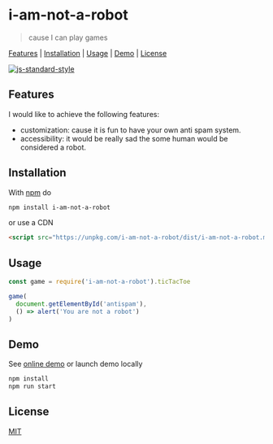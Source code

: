 # i-am-not-a-robot

> cause I can play games

[Features](#features) |
[Installation](#installation) |
[Usage](#usage) |
[Demo](#demo) |
[License](#license)

[![js-standard-style](https://cdn.rawgit.com/feross/standard/master/badge.svg)](https://github.com/feross/standard)

## Features

I would like to achieve the following features:

* customization: cause it is fun to have your own anti spam system.
* accessibility: it would be really sad the some human would be considered a robot.

## Installation

With [npm](https://npmjs.org/) do

```bash
npm install i-am-not-a-robot
```

or use a CDN

```html
<script src="https://unpkg.com/i-am-not-a-robot/dist/i-am-not-a-robot.min.js"></script>
```

## Usage

```javascript
const game = require('i-am-not-a-robot').ticTacToe

game(
  document.getElementById('antispam'),
  () => alert('You are not a robot')
)
```

## Demo

See [online demo](http://g14n.info/i-am-not-a-robot/demo.html)
or launch demo locally

```bash
npm install
npm run start
```

## License

[MIT](http://g14n.info/mit-license/)

